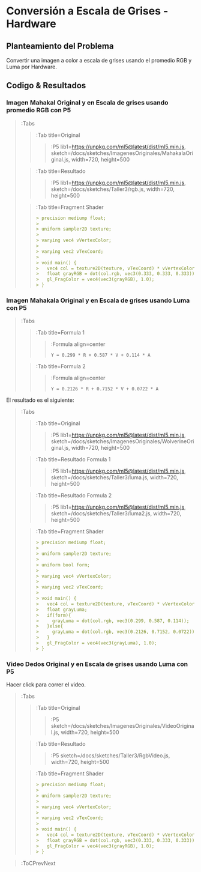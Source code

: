 # Conversión a Escala de Grises - Hardware

## Planteamiento del Problema

Convertir una imagen a color a escala de grises usando el promedio RGB y Luma por Hardware.

## Codigo & Resultados

### Imagen Mahakal Original y en Escala de grises usando promedio RGB con P5

> :Tabs
> > :Tab title=Original
> > 
> > > :P5 lib1=https://unpkg.com/ml5@latest/dist/ml5.min.js, sketch=/docs/sketches/ImagenesOriginales/MahakalaOriginal.js, width=720, height=500
>
> > :Tab title=Resultado
> > 
> > > :P5 lib1=https://unpkg.com/ml5@latest/dist/ml5.min.js, sketch=/docs/sketches/Taller3/rgb.js, width=720, height=500
>
> > :Tab title=Fragment Shader
> >
> > ```md
> > > precision mediump float;
> > > 
> > > uniform sampler2D texture;
> > > 
> > > varying vec4 vVertexColor;
> > > 
> > > varying vec2 vTexCoord;
> > > 
> > > void main() {
> > >   vec4 col = texture2D(texture, vTexCoord) * vVertexColor;
> > >   float grayRGB = dot(col.rgb, vec3(0.333, 0.333, 0.333));
> > >   gl_FragColor = vec4(vec3(grayRGB), 1.0);
> > > }
> > ```

### Imagen Mahakala Original y en Escala de grises usando Luma con P5

> :Tabs
> > :Tab title=Formula 1
> > 
> > > :Formula align=center
> > > ```
> > > Y = 0.299 * R + 0.587 * V + 0.114 * A
> > > ```
>
> > :Tab title=Formula 2
> > 
> > > :Formula align=center
> > > ```
> > > Y = 0.2126 * R + 0.7152 * V + 0.0722 * A
> > > ```
>

El resultado es el siguiente:

> :Tabs
> > :Tab title=Original
> > 
> > > :P5 lib1=https://unpkg.com/ml5@latest/dist/ml5.min.js, sketch=/docs/sketches/ImagenesOriginales/WolverineOriginal.js, width=720, height=500
>
> > :Tab title=Resultado Formula 1
> > 
> > > :P5 lib1=https://unpkg.com/ml5@latest/dist/ml5.min.js, sketch=/docs/sketches/Taller3/luma.js, width=720, height=500
>
> > :Tab title=Resultado Formula 2
> > 
> > > :P5 lib1=https://unpkg.com/ml5@latest/dist/ml5.min.js, sketch=/docs/sketches/Taller3/luma2.js, width=720, height=500
>
> > :Tab title=Fragment Shader
> >
> > ```md
> > > precision mediump float;
> > > 
> > > uniform sampler2D texture;
> > > 
> > > uniform bool form;
> > > 
> > > varying vec4 vVertexColor;
> > > 
> > > varying vec2 vTexCoord;
> > > 
> > > void main() {
> > >   vec4 col = texture2D(texture, vTexCoord) * vVertexColor;
> > >   float grayLuma;
> > >   if(form){
> > >     grayLuma = dot(col.rgb, vec3(0.299, 0.587, 0.114));
> > >   }else{
> > >     grayLuma = dot(col.rgb, vec3(0.2126, 0.7152, 0.0722));
> > >   }
> > >   gl_FragColor = vec4(vec3(grayLuma), 1.0);
> > > }
> > ```

### Video Dedos Original y en Escala de grises usando Luma con P5

Hacer click para correr el video.

> :Tabs
> > :Tab title=Original
> > 
> > > :P5 sketch=/docs/sketches/ImagenesOriginales/VideoOriginal.js, width=720, height=500
>
> > :Tab title=Resultado
> > 
> > > :P5 sketch=/docs/sketches/Taller3/RgbVideo.js, width=720, height=500
>
> > :Tab title=Fragment Shader
> >
> > ```md
> > > precision mediump float;
> > > 
> > > uniform sampler2D texture;
> > > 
> > > varying vec4 vVertexColor;
> > > 
> > > varying vec2 vTexCoord;
> > > 
> > > void main() {
> > >   vec4 col = texture2D(texture, vTexCoord) * vVertexColor;
> > >   float grayRGB = dot(col.rgb, vec3(0.333, 0.333, 0.333));
> > >   gl_FragColor = vec4(vec3(grayRGB), 1.0);
> > > }
> > ```

> :ToCPrevNext